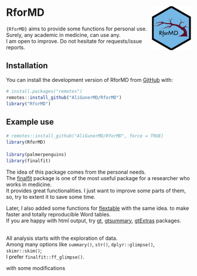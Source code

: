 
<!-- README.md is generated from README.Rmd. Please edit that file -->

# RforMD <a href="https://aligunermd.github.io/RforMD/"><img src="man/figures/logo.png" align="right" height="120" /></a>

<!-- badges: start -->
<!-- badges: end -->

`{RforMD}` aims to provide some functions for personal use.  
Surely, any academic in medicine, can use any.  
I am open to improve. Do not hesitate for requests/issue reports.

## Installation

You can install the development version of RforMD from
[GitHub](https://github.com/) with:

``` r
# install.packages("remotes")
remotes::install_github("AliGunerMD/RforMD")
library("RforMD")
```

## Example use

``` r
# remotes::install_github("AliGunerMD/RforMD", force = TRUE)
library(RforMD)

library(palmerpenguins)
library(finalfit)
```

The idea of this package comes from the personal needs.  
The [finalfit](https://finalfit.org) package is one of the most useful
package for a researcher who works in medicine.  
It provides great functionalities. I just want to improve some parts of
them, so, try to extent it to save some time.

Later, I also added some functions for
[flextable](https://ardata-fr.github.io/flextable-book/) with the same
idea. to make faster and totally reproducible Word tables.  
If you are happy with html output, try [gt](https://gt.rstudio.com/),
[gtsummary](https://www.danieldsjoberg.com/gtsummary/),
[gtExtras](https://jthomasmock.github.io/gtExtras/) packages.

<br> All analysis starts with the exploration of data.  
Among many options like `summary()`, `str()`, `dplyr::glimpse()`,
`skimr::skim()`;  
I prefer `finalfit::ff_glimpse()`.

with some modifications
